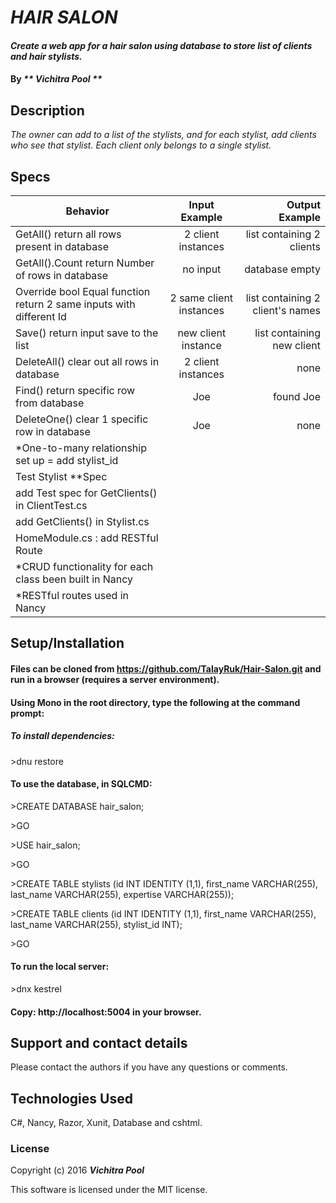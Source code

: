 # _HAIR SALON_

#### _Create a web app for a hair salon using database to store list of clients and hair stylists._

#### By _** Vichitra Pool **_

## Description

_The owner can add to a list of the stylists, and for each stylist, add clients who see that stylist. Each client only belongs to a single stylist._


## Specs

| Behavior     | Input Example  |Output Example  |
| ------------- |:-------------:| -----:|
|GetAll() return all rows present in database |2 client instances | list containing 2 clients
|GetAll().Count return Number of rows in database | no input | database empty
|Override bool Equal function return 2 same inputs with different Id | 2 same client instances | list containing 2 client's names
|Save() return input save to the list | new client instance | list containing new client
|DeleteAll() clear out all rows in database | 2 client instances | none
|Find() return specific row from database | Joe | found Joe
|DeleteOne() clear 1 specific row in database | Joe | none
|*One-to-many relationship set up = add stylist_id
|Test Stylist **Spec
|add Test spec for GetClients() in ClientTest.cs
|add GetClients() in Stylist.cs
|HomeModule.cs : add RESTful Route 
|*CRUD functionality for each class been built in Nancy
|*RESTful routes used in Nancy


## Setup/Installation
#### Files can be cloned from https://github.com/TalayRuk/Hair-Salon.git and run in a browser (requires a server environment).

#### Using Mono in the root directory, type the following at the command prompt:

##### To install dependencies:

\>dnu restore

#### To use the database, in SQLCMD:

\>CREATE DATABASE hair_salon;

\>GO

\>USE hair_salon;

\>GO

\>CREATE TABLE stylists (id INT IDENTITY (1,1), first_name VARCHAR(255), last_name VARCHAR(255), expertise VARCHAR(255));

\>CREATE TABLE clients (id INT IDENTITY (1,1), first_name VARCHAR(255), last_name VARCHAR(255), stylist_id INT);

\>GO

#### To run the local server:

\>dnx kestrel

#### Copy: http://localhost:5004 in your browser.

## Support and contact details

Please contact the authors if you have any questions or comments.

## Technologies Used

C#, Nancy, Razor, Xunit, Database and cshtml.

### License

Copyright (c) 2016 **_Vichitra Pool_**

This software is licensed under the MIT license.
